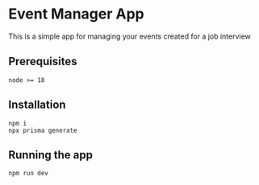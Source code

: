 # Event Manager App
This is a simple app for managing your events created for a job interview

## Prerequisites
`node >= 18`

## Installation

```
npm i
npx prisma generate
```

## Running the app

```
npm run dev
```
